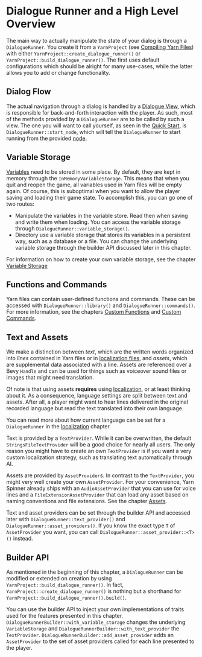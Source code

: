 # Dialogue Runner and a High Level Overview

The main way to actually manipulate the state of your dialog is through a `DialogueRunner`. You create it from a `YarnProject` (see [Compiling Yarn Files](../yarn-projects.md)) with either `YarnProject::create_dialogue_runner()` or `YarnProject::build_dialogue_runner()`. The first uses default configurations which should be alright for many use-cases, while the latter allows you to add or change functionality.

## Dialog Flow

The actual navigation through a dialog is handled by a [Dialogue View](dialogue-views.md), which is responsible for back-and-forth interaction with the player. As such, most of the methods provided by a `DialogueRunner` are to be called by such a view. The one you will want to call yourself, as seen in the [Quick Start](../quick-start.md), is `DialogueRunner::start_node`, which will tell the `DialogueRunner` to start running from the provided [node](../../writing-dialogue-in-yarn/writing-in-yarn/lines-nodes-and-options.md).

## Variable Storage

[Variables](../../writing-dialogue-in-yarn/writing-in-yarn/logic-and-variables.md) need to be stored in some place. By default, they are kept in memory through the `InMemoryVariableStorage`. This means that when you quit and reopen the game, all variables used in Yarn files will be empty again. Of course, this is suboptimal when you want to allow the player saving and loading their game state. To accomplish this, you can go one of two routes:

* Manipulate the variables in the variable store. Read then when saving and write them when loading. You can access the variable storage through `DialogueRunner::variable_storage()`.
* Directory use a variable storage that stores its variables in a persistent way, such as a database or a file. You can change the underlying variable storage through the builder API discussed later in this chapter.

For information on how to create your own variable storage, see the chapter [Variable Storage](variable-storage.md)

## Functions and Commands

Yarn files can contain user-defined functions and commands. These can be accessed with `DialogueRunner::library()` and `DialogueRunner::commands()`. For more information, see the chapters [Custom Functions](../creating-commands-functions/creating-functions.md) and [Custom Commands](../creating-commands-functions/creating-commands.md).

## Text and Assets

We make a distinction between _text_, which are the written words organized into _lines_ contained in Yarn files or in [localization files](../localisation.md), and _assets_, which are supplemental data associated with a line. Assets are referenced over a Bevy `Handle` and can be used for things such as voiceover sound files or images that might need translation.

Of note is that using assets **requires** using [localization](../localisation.md), or at least thinking about it. As a consequence, language settings are split between text and assets. After all, a player might want to hear lines delivered in the original recorded language but read the text translated into their own language.

You can read more about how current language can be set for a `DialogueRunner` in the [localization](../localisation.md) chapter.

Text is provided by a `TextProvider`. While it can be overwritten, the default `StringsFileTextProvider` will be a good choice for nearly all users. The only reason you might have to create an own `TextProvider` is if you want a very custom localization strategy, such as translating text automatically through AI.

Assets are provided by `AssetProvider`s. In contrast to the `TextProvider`, you might very well create your own `AssetProvider`. For your convenience, Yarn Spinner already ships with an `AudioAssetProvider` that you can use for voice lines and a `FileExtensionAssetProvider` that can load any asset based on naming conventions and file extensions. See the chapter [Assets](assets.md).

Text and asset providers can be set through the builder API and accessed later with `DialogueRunner::text_provider()` and `DialogueRunner::asset_providers()`. If you know the exact type `T` of `AssetProvider` you want, you can call `DialogueRunner::asset_provider::<T>()` instead.

## Builder API

As mentioned in the beginning of this chapter, a `DialogueRunner` can be modified or extended on creation by using `YarnProject::build_dialogue_runner()`. In fact, `YarnProject::create_dialogue_runner()` is nothing but a shorthand for `YarnProject::build_dialogue_runner().build()`.

You can use the builder API to inject your own implementations of traits used for the features presented in this chapter. `DialogueRunnerBuilder::with_variable_storage` changes the underlying `VariableStorage` and `DialogueRunnerBuilder::with_text_provider` the `TextProvider`. `DialogueRunnerBuilder::add_asset_provider` adds an `AssetProvider` to the set of asset providers called for each line presented to the player.
